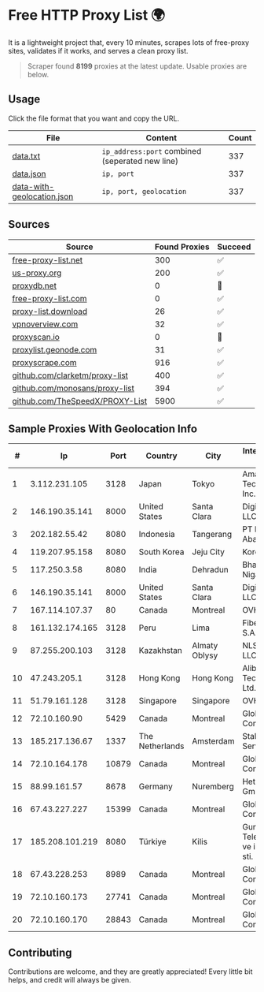 
# Free HTTP Proxy List 🌍

It is a lightweight project that, every 10 minutes, scrapes lots of free-proxy sites, validates if it works, and serves a clean proxy list.


> Scraper found **8199** proxies at the latest update. Usable proxies are below.

## Usage

Click the file format that you want and copy the URL.


|File|Content|Count|
|----|-------|-----|
|[data.txt](https://raw.githubusercontent.com/themiralay/Proxy-List-World/master/data.txt)|`ip_address:port` combined (seperated new line)|337|
|[data.json](https://raw.githubusercontent.com/themiralay/Proxy-List-World/master/data.json)|`ip, port`|337|
|[data-with-geolocation.json](https://raw.githubusercontent.com/themiralay/Proxy-List-World/master/data-with-geolocation.json)|`ip, port, geolocation`|337|

## Sources

|Source|Found Proxies|Succeed|
|------|-------------|-------|
|[free-proxy-list.net](https://free-proxy-list.net)|300|✅|
|[us-proxy.org](https://www.us-proxy.org)|200|✅|
|[proxydb.net](http://proxydb.net)|0|🚫|
|[free-proxy-list.com](https://free-proxy-list.com/?page=&port=&type%5B%5D=http&type%5B%5D=https&up_time=0&search=Search)|0|✅|
|[proxy-list.download](https://www.proxy-list.download/HTTP)|26|✅|
|[vpnoverview.com](https://vpnoverview.com/privacy/anonymous-browsing/free-proxy-servers)|32|✅|
|[proxyscan.io](https://www.proxyscan.io)|0|🚫|
|[proxylist.geonode.com](https://proxylist.geonode.com/api/proxy-list?limit=300&page=1&sort_by=lastChecked&sort_type=desc&protocols=http,https)|31|✅|
|[proxyscrape.com](https://api.proxyscrape.com/v2/?request=displayproxies&protocol=http&timeout=10000&country=all&ssl=all&anonymity=all)|916|✅|
|[github.com/clarketm/proxy-list](https://raw.githubusercontent.com/clarketm/proxy-list/master/proxy-list-raw.txt)|400|✅|
|[github.com/monosans/proxy-list](https://raw.githubusercontent.com/monosans/proxy-list/main/proxies/http.txt)|394|✅|
|[github.com/TheSpeedX/PROXY-List](https://raw.githubusercontent.com/TheSpeedX/PROXY-List/master/http.txt)|5900|✅|


## Sample Proxies With Geolocation Info

|#|Ip|Port|Country|City|Internet Service Provider|
|-|--|----|-------|----|-------------------------|
|1|3.112.231.105|3128|Japan|Tokyo|Amazon Technologies Inc.|
|2|146.190.35.141|8000|United States|Santa Clara|DigitalOcean, LLC|
|3|202.182.55.42|8080|Indonesia|Tangerang|PT Remala Abadi|
|4|119.207.95.158|8080|South Korea|Jeju City|Korea Telecom|
|5|117.250.3.58|8080|India|Dehradun|Bharat Sanchar Nigam Ltd|
|6|146.190.35.141|8000|United States|Santa Clara|DigitalOcean, LLC|
|7|167.114.107.37|80|Canada|Montreal|OVH SAS|
|8|161.132.174.165|3128|Peru|Lima|Fibertel Peru S.A.|
|9|87.255.200.103|3128|Kazakhstan|Almaty Oblysy|NLS Kazakhstan LLC|
|10|47.243.205.1|3128|Hong Kong|Hong Kong|Alibaba (US) Technology Co., Ltd.|
|11|51.79.161.128|3128|Singapore|Singapore|OVH SAS|
|12|72.10.160.90|5429|Canada|Montreal|GloboTech Communications|
|13|185.217.136.67|1337|The Netherlands|Amsterdam|Stallion Network Services Limited|
|14|72.10.164.178|10879|Canada|Montreal|GloboTech Communications|
|15|88.99.161.57|8678|Germany|Nuremberg|Hetzner Online GmbH|
|16|67.43.227.227|15399|Canada|Montreal|GloboTech Communications|
|17|185.208.101.219|8080|Türkiye|Kilis|Guneydogu Telekom int.bil. ve ilt. hiz. tic. ltd. sti.|
|18|67.43.228.253|8989|Canada|Montreal|GloboTech Communications|
|19|72.10.160.173|27741|Canada|Montreal|GloboTech Communications|
|20|72.10.160.170|28843|Canada|Montreal|GloboTech Communications|



## Contributing

Contributions are welcome, and they are greatly appreciated! Every
little bit helps, and credit will always be given.

